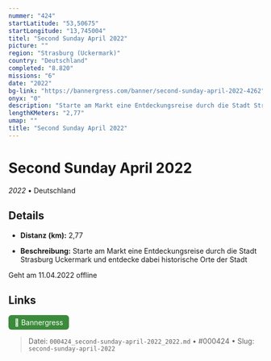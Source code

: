 ```yaml
---
nummer: "424"
startLatitude: "53,50675"
startLongitude: "13,745004"
titel: "Second Sunday April 2022"
picture: ""
region: "Strasburg (Uckermark)"
country: "Deutschland"
completed: "8.820"
missions: "6"
date: "2022"
bg-link: "https://bannergress.com/banner/second-sunday-april-2022-4262"
onyx: "0"
description: "Starte am Markt eine Entdeckungsreise durch die Stadt Strasburg Uckermark und entdecke dabei historische Orte der Stadt\n\nGeht am 11.04.2022 offline"
lengthKMeters: "2,77"
umap: ""
title: "Second Sunday April 2022"
---
```

# Second Sunday April 2022

*2022* • Deutschland



## Details
- **Distanz (km):** 2,77



- **Beschreibung:** Starte am Markt eine Entdeckungsreise durch die Stadt Strasburg Uckermark und entdecke dabei historische Orte der Stadt

Geht am 11.04.2022 offline


## Links
<div style="margin-top: 0.5em;">
<a href="https://bannergress.com/banner/second-sunday-april-2022-4262" target="_blank" style="display:inline-block;margin-right:8px;padding:6px 12px;background-color:#3c8b3c;color:white;text-decoration:none;border-radius:6px;">🔗 Bannergress</a>

</div>


> Datei: `000424_second-sunday-april-2022_2022.md` • #000424 • Slug: `second-sunday-april-2022`
